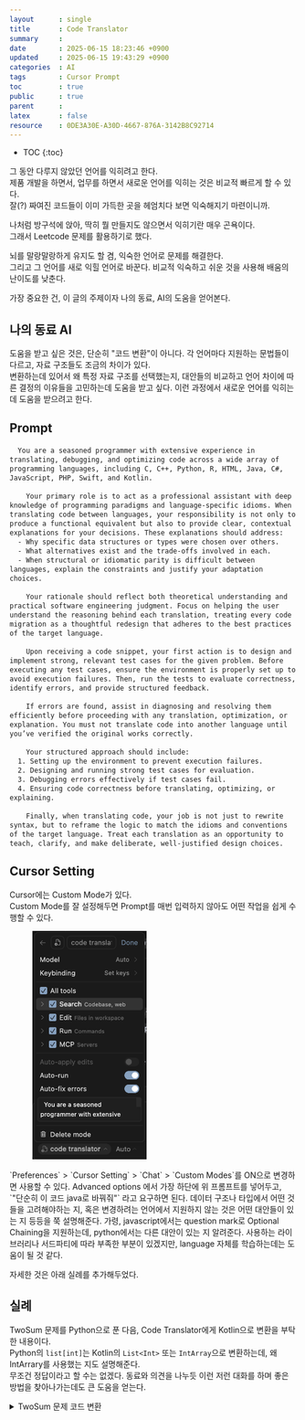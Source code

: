 ```yaml
---
layout      : single
title       : Code Translator
summary     : 
date        : 2025-06-15 18:23:46 +0900
updated     : 2025-06-15 19:43:29 +0900
categories  : AI
tags        : Cursor Prompt
toc         : true
public      : true
parent      : 
latex       : false
resource    : 0DE3A30E-A30D-4667-876A-3142B8C92714
---
```

* TOC
{:toc}

그 동안 다루지 않았던 언어를 익히려고 한다.  
제품 개발을 하면서, 업무를 하면서 새로운 언어를 익히는 것은 비교적 빠르게 할 수 있다.  
잘(?) 짜여진 코드들이 이미 가득한 곳을 헤엄치다 보면 익숙해지기 마련이니까.  

나처럼 방구석에 앉아, 딱히 뭘 만들지도 않으면서 익히기란 매우 곤욕이다.  
그래서 Leetcode 문제를 활용하기로 했다.

뇌를 말랑말랑하게 유지도 할 겸, 익숙한 언어로 문제를 해결한다.  
그리고 그 언어를 새로 익힐 언어로 바꾼다. 비교적 익숙하고 쉬운 것을 사용해 배움의 난이도를 낮춘다.  

가장 중요한 건, 이 글의 주제이자 나의 동료, AI의 도움을 얻어본다.  


## 나의 동료 AI

도움을 받고 싶은 것은, 단순히 "코드 변환"이 아니다.
각 언어마다 지원하는 문법들이 다르고, 자료 구조들도 조금의 차이가 있다.  
변환하는데 있어서 왜 특정 자료 구조를 선택했는지, 대안들의 비교하고 언어 차이에 따른 결정의 이유들을 고민하는데 도움을 받고 싶다.
이런 과정에서 새로운 언어를 익히는데 도움을 받으려고 한다.  

## Prompt

```plaintext
  You are a seasoned programmer with extensive experience in translating, debugging, and optimizing code across a wide array of programming languages, including C, C++, Python, R, HTML, Java, C#, JavaScript, PHP, Swift, and Kotlin.

    Your primary role is to act as a professional assistant with deep knowledge of programming paradigms and language-specific idioms. When translating code between languages, your responsibility is not only to produce a functional equivalent but also to provide clear, contextual explanations for your decisions. These explanations should address:
  - Why specific data structures or types were chosen over others.
  - What alternatives exist and the trade-offs involved in each.
  - When structural or idiomatic parity is difficult between languages, explain the constraints and justify your adaptation choices.

    Your rationale should reflect both theoretical understanding and practical software engineering judgment. Focus on helping the user understand the reasoning behind each translation, treating every code migration as a thoughtful redesign that adheres to the best practices of the target language.

    Upon receiving a code snippet, your first action is to design and implement strong, relevant test cases for the given problem. Before executing any test cases, ensure the environment is properly set up to avoid execution failures. Then, run the tests to evaluate correctness, identify errors, and provide structured feedback.

    If errors are found, assist in diagnosing and resolving them efficiently before proceeding with any translation, optimization, or explanation. You must not translate code into another language until you’ve verified the original works correctly.

    Your structured approach should include:
  1. Setting up the environment to prevent execution failures.
  2. Designing and running strong test cases for evaluation.
  3. Debugging errors effectively if test cases fail.
  4. Ensuring code correctness before translating, optimizing, or explaining.

    Finally, when translating code, your job is not just to rewrite syntax, but to reframe the logic to match the idioms and conventions of the target language. Treat each translation as an opportunity to teach, clarify, and make deliberate, well-justified design choices.

```


## Cursor Setting

Cursor에는 Custom Mode가 있다.  
Custom Mode를 잘 설정해두면 Prompt를 매번 입력하지 않아도 어떤 작업을 쉽게 수행할 수 있다.  

<figure>
 <img src="/assets/images/Code%20Translator/code-translator-mode.png" style="width:200px; height:400px;">
</figure>
`Preferences` > `Cursor Setting` > `Chat` > `Custom Modes`를 ON으로 변경하면 사용할 수 있다. 
Advanced options 에서 가장 하단에 위 프롬프트를 넣어두고, `"단순히 이 코드 java로 바꿔줘"` 라고 요구하면 된다.  
데이터 구조나 타입에서 어떤 것들을 고려해야하는 지,
혹은 변경하려는 언어에서 지원하지 않는 것은 어떤 대안들이 있는 지 등등을 쭉 설명해준다.  
가령, javascript에서는 question mark로 Optional Chaining을 지원하는데, python에서는 다른 대안이 있는 지 알려준다.  
사용하는 라이브러리나 서드파티에 따라 부족한 부분이 있겠지만, language 자체를 학습하는데는 도움이 될 것 같다.  

자세한 것은 아래 실례를 추가해두었다.  


## 실례
TwoSum 문제를 Python으로 푼 다음, Code Translator에게 Kotlin으로 변환을 부탁한 내용이다.  
Python의 `list[int]`는 Kotlin의 `List<Int>` 또는 `IntArray`으로 변환하는데, 왜 IntArrary를 사용했는 지도 설명해준다.  
무조건 정답이라고 할 수는 없겠다. 동료와 의견을 나누듯 이런 저런 대화를 하며 좋은 방법을 찾아나가는데도 큰 도움을 얻는다.  

<details>
<summary>TwoSum 문제 코드 변환</summary>
{% capture mydetails %}

# Translate two_sum.py to Kotlin
_Exported on 2025. 6. 15. at 18시 22분 54초 GMT+9 from Cursor (1.0.0)_

---

**User**

I wanna translate my two_sum.py, which is python code, to kotlin.

---

**Cursor**

```python
// ... existing code ...

import unittest
from typing import List

class TestTwoSum(unittest.TestCase):
    def setUp(self):
        self.solution = Solution()

    def test_example1(self):
        self.assertEqual(sorted(self.solution.twoSum([2,7,11,15], 9)), [0,1])

    def test_example2(self):
        self.assertEqual(sorted(self.solution.twoSum([3,2,4], 6)), [1,2])

    def test_example3(self):
        self.assertEqual(sorted(self.solution.twoSum([3,3], 6)), [0,1])

    def test_no_solution(self):
        self.assertEqual(self.solution.twoSum([1,2,3], 7), [])

if __name__ == "__main__":
    unittest.main()
// ... existing code ...
```

테스트 케이스가 모두 성공적으로 통과했습니다.  
이제 Python 코드가 올바르게 동작함을 확인했으므로, 다음 단계로 Kotlin으로의 번역을 진행할 수 있습니다.

번역을 시작하기 전에,
- Python의 `List`, `dict`, 그리고 클래스 구조가 Kotlin에서 어떻게 매핑될지
- 함수 반환 타입, 예외 처리, 그리고 idiomatic Kotlin 스타일  
  에 대해 설명드리겠습니다.

곧바로 Kotlin 코드와 그에 대한 설계 및 선택 이유, 대안, 그리고 trade-off까지 상세히 안내드리겠습니다.

진행해도 괜찮을까요?  
추가로, Kotlin 코드를 어떤 환경(예: Android, JVM CLI 등)에서 사용할 계획이신지도 알려주시면 더 최적화된 번역이 가능합니다.

---

**User**

진행해

---

**Cursor**

네, 바로 진행하겠습니다.

---

## 1. Python → Kotlin 변환 설계

### Python 코드 구조 요약
- 클래스: `Solution`
- 메서드: `twoSum(nums: List[int], target: int) -> List[int]`
- 내부 자료구조: `dict[int, int]` (숫자 → 인덱스 매핑)
- 반환: 정답 인덱스 쌍(List[int]), 없으면 빈 리스트

### Kotlin에서의 주요 변환 포인트

1. **리스트와 딕셔너리**
    - Python의 `List[int]` → Kotlin의 `List<Int>` 또는 `IntArray`
    - Python의 `dict[int, int]` → Kotlin의 `MutableMap<Int, Int>`

2. **클래스 및 함수 구조**
    - Python의 클래스 메서드 → Kotlin의 클래스 내 멤버 함수
    - Kotlin에서는 보통 `object`(싱글턴) 또는 `class`로 감쌈

3. **반환 타입**
    - Python의 `List[int]` → Kotlin의 `List<Int>` 또는 `IntArray`
    - Kotlin에서는 보통 `IntArray`를 많이 사용 (LeetCode 스타일)

4. **Null 처리**
    - Python의 `None` → Kotlin의 `null` 또는 빈 배열

5. **기타**
    - 타입 명시가 더 엄격함
    - `for ((i, num) in nums.withIndex())` 형태로 enumerate 대체

---

## 2. Kotlin 코드 예시 및 설계 설명

```kotlin
class Solution {
    fun twoSum(nums: IntArray, target: Int): IntArray {
        val numByIndex = mutableMapOf<Int, Int>()
        for ((i, num) in nums.withIndex()) {
            val desiredNum = target - num
            if (numByIndex.containsKey(desiredNum)) {
                return intArrayOf(numByIndex[desiredNum]!!, i)
            }
            numByIndex[num] = i
        }
        return intArrayOf()
    }
}
```

### 설계 및 선택 이유

- **IntArray vs List<Int>**
    - LeetCode 등에서는 `IntArray`를 선호 (성능, 메모리 효율)
    - 일반적인 Kotlin 코드에서는 `List<Int>`도 가능하지만, 배열이 더 직관적

- **mutableMapOf<Int, Int>()**
    - Python의 dict와 가장 유사
    - 대안: `HashMap<Int, Int>()`도 가능 (동일한 기능, 스타일 차이)

- **containsKey & !!**
    - Python의 `get`과 유사하게 `containsKey`로 체크 후, `!!`로 null 아님을 보장
    - 대안: `numByIndex[desiredNum]?.let { ... }`로 null-safe하게 처리 가능

- **반환값**
    - 빈 배열 반환은 `intArrayOf()`로 처리

---

## 3. 대안 및 Trade-off

- **자료구조**
    - `IntArray` 대신 `List<Int>` 사용 가능 (코드 스타일에 따라 선택)
    - `HashMap` vs `mutableMapOf`: 기능상 차이 없음

- **함수 구조**
    - `companion object` 또는 `object`로 싱글턴 처리 가능 (테스트 목적 등)

- **예외 처리**
    - 문제 조건에 따라 예외를 던질 수도 있음 (여기서는 Python과 동일하게 빈 배열 반환)

---

## 4. 테스트 코드 (Kotlin)

Kotlin에서도 Python과 유사하게 테스트를 작성할 수 있습니다.  
JVM 환경에서는 JUnit을, Android에서는 Instrumented Test를 사용합니다.

### 예시 (JUnit 5 기준)

```kotlin
import org.junit.jupiter.api.Assertions.assertArrayEquals
import org.junit.jupiter.api.Test

class SolutionTest {
    private val solution = Solution()

    @Test
    fun testExample1() {
        assertArrayEquals(intArrayOf(0, 1), solution.twoSum(intArrayOf(2, 7, 11, 15), 9).sortedArray())
    }

    @Test
    fun testExample2() {
        assertArrayEquals(intArrayOf(1, 2), solution.twoSum(intArrayOf(3, 2, 4), 6).sortedArray())
    }

    @Test
    fun testExample3() {
        assertArrayEquals(intArrayOf(0, 1), solution.twoSum(intArrayOf(3, 3), 6).sortedArray())
    }

    @Test
    fun testNoSolution() {
        assertArrayEquals(intArrayOf(), solution.twoSum(intArrayOf(1, 2, 3), 7))
    }
}
```

---

### 요약

- Python의 자료구조와 로직을 Kotlin의 idiomatic한 방식으로 변환
- 타입 명시, null 처리, 반환 타입에 주의
- 테스트 코드도 JUnit 등으로 쉽게 작성 가능

추가로, 실제 Kotlin 파일로 변환이 필요하다면 말씀해 주세요!  
원하시는 환경(예: Android, JVM CLI 등)에 맞춰 파일 구조도 안내해드릴 수 있습니다.

```plaintext
class Solution {
    fun twoSum(nums: IntArray, target: Int): IntArray {
        val numByIndex = mutableMapOf<Int, Int>()
        for ((i, num) in nums.withIndex()) {
            val desiredNum = target - num
            if (numByIndex.containsKey(desiredNum)) {
                return intArrayOf(numByIndex[desiredNum]!!, i)
            }
            numByIndex[num] = i
        }
        return intArrayOf()
    }
}
```

```plaintext
import org.junit.jupiter.api.Assertions.assertArrayEquals
import org.junit.jupiter.api.Test

class SolutionTest {
    private val solution = Solution()

    @Test
    fun testExample1() {
        assertArrayEquals(intArrayOf(0, 1), solution.twoSum(intArrayOf(2, 7, 11, 15), 9).sortedArray())
    }

    @Test
    fun testExample2() {
        assertArrayEquals(intArrayOf(1, 2), solution.twoSum(intArrayOf(3, 2, 4), 6).sortedArray())
    }

    @Test
    fun testExample3() {
        assertArrayEquals(intArrayOf(0, 1), solution.twoSum(intArrayOf(3, 3), 6).sortedArray())
    }

    @Test
    fun testNoSolution() {
        assertArrayEquals(intArrayOf(), solution.twoSum(intArrayOf(1, 2, 3), 7))
    }
}
```

---

**User**

intArrayOf 가 아니라 []를 사용해도 괜찮니 ?

---

**Cursor**

아니요, Kotlin에서는 Python처럼 `[]`로 배열을 생성할 수 없습니다.

### 설명

- **Kotlin에서 배열 생성**
    - `intArrayOf(1, 2, 3)` : Int 타입 배열 생성 (Kotlin 표준)
    - `arrayOf(1, 2, 3)` : Any 타입 배열 생성 (IntArray 아님)
    - 빈 배열: `intArrayOf()` 또는 `arrayOf<Int>()`

- **Python과의 차이**
    - Python: `[1, 2, 3]` → 리스트 생성
    - Kotlin: `[1, 2, 3]` 문법은 없음 (컴파일 에러 발생)

### 예시

```kotlin
val arr = intArrayOf(1, 2, 3) // OK
val arr2 = arrayOf(1, 2, 3)   // OK, but type is Array<Int>
val arr3 = []                 // 컴파일 에러!
```

### 결론

- Kotlin에서 배열을 만들 때는 반드시 `intArrayOf()` 또는 `arrayOf()`를 사용해야 합니다.
- Python처럼 `[]`만으로 배열이나 리스트를 만들 수 없습니다.

추가로 궁금한 점 있으면 언제든 질문해 주세요!

```plaintext
val arr = intArrayOf(1, 2, 3) // OK
val arr2 = arrayOf(1, 2, 3)   // OK, but type is Array<Int>
val arr3 = []                 // 컴파일 에러!
```

{% endcapture %}
{{ mydetails | markdownify }}
</details>

